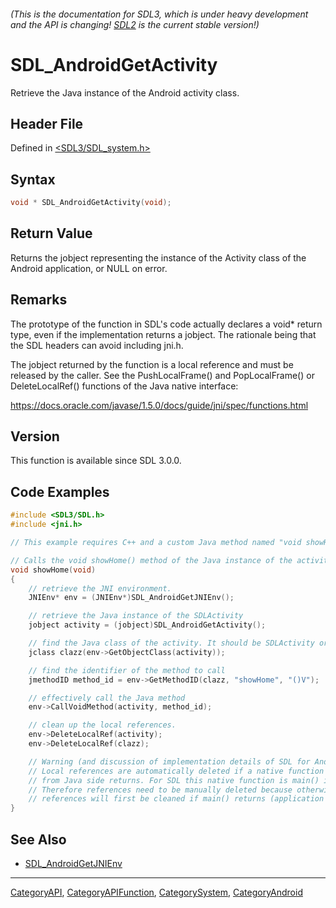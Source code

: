 ###### (This is the documentation for SDL3, which is under heavy development and the API is changing! [SDL2](https://wiki.libsdl.org/SDL2/) is the current stable version!)
# SDL_AndroidGetActivity

Retrieve the Java instance of the Android activity class.

## Header File

Defined in [<SDL3/SDL_system.h>](https://github.com/libsdl-org/SDL/blob/main/include/SDL3/SDL_system.h)

## Syntax

```c
void * SDL_AndroidGetActivity(void);

```

## Return Value

Returns the jobject representing the instance of the Activity class of the
Android application, or NULL on error.

## Remarks

The prototype of the function in SDL's code actually declares a void*
return type, even if the implementation returns a jobject. The rationale
being that the SDL headers can avoid including jni.h.

The jobject returned by the function is a local reference and must be
released by the caller. See the PushLocalFrame() and PopLocalFrame() or
DeleteLocalRef() functions of the Java native interface:

https://docs.oracle.com/javase/1.5.0/docs/guide/jni/spec/functions.html

## Version

This function is available since SDL 3.0.0.

## Code Examples

```c
#include <SDL3/SDL.h>
#include <jni.h>

// This example requires C++ and a custom Java method named "void showHome()"

// Calls the void showHome() method of the Java instance of the activity.
void showHome(void)
{
    // retrieve the JNI environment.
    JNIEnv* env = (JNIEnv*)SDL_AndroidGetJNIEnv();

    // retrieve the Java instance of the SDLActivity
    jobject activity = (jobject)SDL_AndroidGetActivity();

    // find the Java class of the activity. It should be SDLActivity or a subclass of it.
    jclass clazz(env->GetObjectClass(activity));

    // find the identifier of the method to call
    jmethodID method_id = env->GetMethodID(clazz, "showHome", "()V");

    // effectively call the Java method
    env->CallVoidMethod(activity, method_id);

    // clean up the local references.
    env->DeleteLocalRef(activity);
    env->DeleteLocalRef(clazz);

    // Warning (and discussion of implementation details of SDL for Android):
    // Local references are automatically deleted if a native function called
    // from Java side returns. For SDL this native function is main() itself.
    // Therefore references need to be manually deleted because otherwise the
    // references will first be cleaned if main() returns (application exit).
}
```

## See Also

- [SDL_AndroidGetJNIEnv](SDL_AndroidGetJNIEnv)

----
[CategoryAPI](CategoryAPI), [CategoryAPIFunction](CategoryAPIFunction), [CategorySystem](CategorySystem), [CategoryAndroid](CategoryAndroid)


